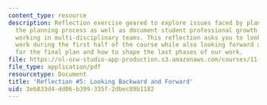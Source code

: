 ```yaml
---
content_type: resource
description: Reflection exercise geared to explore issues faced by planners during
  the planning process as well as document student professional growth and experiences
  working in multi-disciplinary teams. This reflection asks you to look back at the
  work during the first half of the course while also looking forward at your goals
  for the final plan and how to shape the last phases of our work.
file: https://ol-ocw-studio-app-production.s3.amazonaws.com/courses/11-439-revitalizing-urban-main-streets-st-claude-avenue-new-orleans-spring-2009/3eb833d4dd06b399335f2dbec89b1182_MIT11_439s09_assn05_reflection05.pdf
file_type: application/pdf
resourcetype: Document
title: 'Reflection #5: Looking Backward and Forward'
uid: 3eb833d4-dd06-b399-335f-2dbec89b1182
---
```

